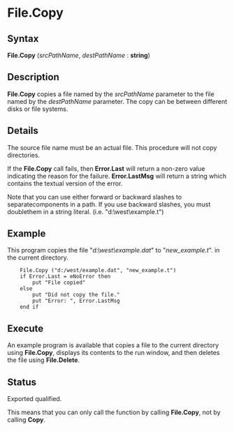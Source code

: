 
# File.Copy

## Syntax
**File.Copy** (_srcPathName_, _destPathName_ : **string**)

## Description
**File.Copy** copies a file named by the _srcPathName_ parameter to the file named by the _destPathName_ parameter. The copy can be between different disks or file systems.


## Details
The source file name must be an actual file. This procedure will not copy directories. 

If the **File.Copy** call fails, then **Error.Last** will return a non-zero value indicating the reason for the failure. **Error.LastMsg** will return a string which contains the textual version of the error.

Note that you can use either forward or backward slashes to separatecomponents in a path. If you use backward slashes, you must doublethem in a string literal.  (i.e.  "d:\\west\\example.t")


## Example
This program copies the file "_d:\west\example.dat_" to "_new_example.t_". in the current directory.



        File.Copy ("d:/west/example.dat", "new_example.t")
        if Error.Last = eNoError then
            put "File copied"
        else
            put "Did not copy the file."
            put "Error: ", Error.LastMsg
        end if
## Execute
An example program is available that copies a file to the current directory using **File.Copy**, displays its contents to the run window, and then deletes the file using **File.Delete**.




## Status
Exported qualified.

This means that you can only call the function by calling **File.Copy**, not by calling **Copy**.

